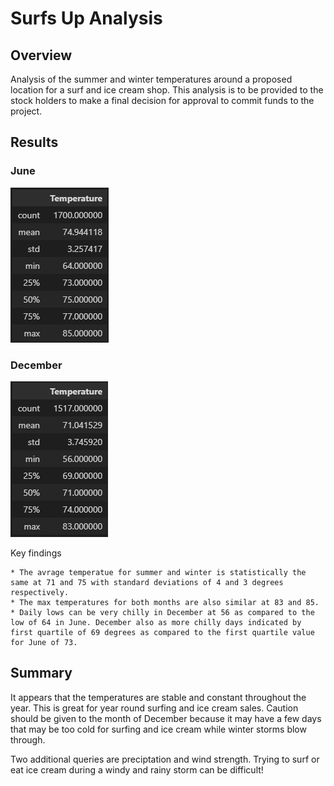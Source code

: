 # Surfs Up Analysis

## Overview
Analysis of the summer and winter temperatures around a proposed location for a surf and ice cream shop. This analysis is to be provided to the stock holders to make a final decision for approval to commit funds to the project.

## Results

### June
![June](./resources/june.PNG)

### December
![December](./resources/december.PNG)

Key findings

    * The avrage temperatue for summer and winter is statistically the same at 71 and 75 with standard deviations of 4 and 3 degrees respectively.
    * The max temperatures for both months are also similar at 83 and 85. 
    * Daily lows can be very chilly in December at 56 as compared to the low of 64 in June. December also as more chilly days indicated by first quartile of 69 degrees as compared to the first quartile value for June of 73.

## Summary

It appears that the temperatures are stable and constant throughout the year. This is great for year round surfing and ice cream sales. Caution should be given to the month of December because it may have a few days that may be too cold for surfing and ice cream while winter storms blow through.

Two additional queries are preciptation and wind strength. Trying to surf or eat ice cream during a windy and rainy storm can be difficult!
